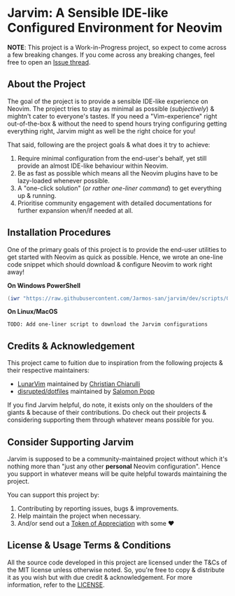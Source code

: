 # Jarvim: A Sensible IDE-like Configured Environment for Neovim

**NOTE**: This project is a Work-in-Progress project, so expect to come across
a few breaking changes. If you come across any breaking changes, feel free to
open an [Issue thread](https://github.com/Jarmos-san/jarvim/issues/new/choose).

## About the Project

The goal of the project is to provide a sensible IDE-like experience on Neovim.
The project tries to stay as minimal as possible (_subjectively_) & mightn't
cater to everyone's tastes. If you need a "Vim-experience" right out-of-the-box
& without the need to spend hours trying configuring getting everything right,
Jarvim might as well be the right choice for you!

That said, following are the project goals & what does it try to achieve:

1. Require minimal configuration from the end-user's behalf, yet still provide
   an almost IDE-like behaviour within Neovim.
2. Be as fast as possible which means all the Neovim plugins have to be
   lazy-loaded whenever possible.
3. A "one-click solution" (_or rather one-liner command_) to get everything up &
   running.
4. Prioritise community engagement with detailed documentations for further
   expansion when/if needed at all.

## Installation Procedures

One of the primary goals of this project is to provide the end-user utilities to
get started with Neovim as quick as possible. Hence, we wrote an one-line code
snippet which should download & configure Neovim to work right away!

**On Windows PowerShell**

```powershell
(iwr "https://raw.githubusercontent.com/Jarmos-san/jarvim/dev/scripts/Get-Jarvim.ps1").content | Invoke-Expression
```

**On Linux/MacOS**

```shell
TODO: Add one-liner script to download the Jarvim configurations
```

## Credits & Acknowledgement

This project came to fuition due to inspiration from the following projects &
their respective maintainers:

- [LunarVim](https://github.com/LunarVim/LunarVim) maintained by [Christian
  Chiarulli](https://github.com/ChristianChiarulli)
- [disrupted/dotfiles](https://github.com/disrupted/dotfiles/tree/master/.config/nvim)
  maintained by [Salomon Popp](https://github.com/disrupted)

If you find Jarvim helpful, do note, it exists only on the shoulders of the
giants & because of their contributions. Do check out their projects &
considering supporting them through whatever means possible for you.

## Consider Supporting Jarvim

Jarvim is supposed to be a community-maintained project without which it's
nothing more than "just any other __personal__ Neovim configuration". Hence you
support in whatever means will be quite helpful towards maintaining the project.

You can support this project by:

1. Contributing by reporting issues, bugs & improvements.
2. Help maintain the project when necessary.
3. And/or send out a [Token of
   Appreciation](https://www.buymeacoffee.com/jarmos) with some :heart:

## License & Usage Terms & Conditions

All the source code developed in this project are licensed under the T&Cs of the
MIT license unless otherwise noted. So, you're free to copy & distribute it as
you wish but with due credit & acknowledgement. For more information, refer to
the [LICENSE](./LICENSE).
